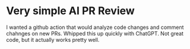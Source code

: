 # Very simple AI PR Review
I wanted a github action that would analyze code changes and comment chahnges on new PRs. Whipped this up quickly with ChatGPT. Not great code, but it actually works pretty well.
